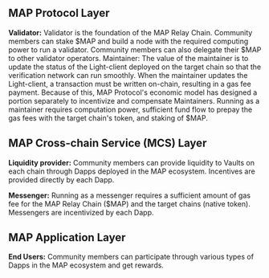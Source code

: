 ## MAP Protocol Layer

**Validator:** Validator is the foundation of the MAP Relay Chain. Community members can stake $MAP and build a node with the required computing power to run a validator. Community members can also delegate their $MAP to other validator operators. 
Maintainer: The value of the maintainer is to update the status of the Light-client deployed on the target chain so that the verification network can run smoothly. When the maintainer updates the Light-client, a transaction must be written on-chain, resulting in a gas fee payment. Because of this, MAP Protocol's economic model has designed a portion separately to incentivize and compensate Maintainers. Running as a maintainer requires computation power, sufficient fund flow to prepay the gas fees with the target chain's token, and staking of $MAP. 

## MAP Cross-chain Service (MCS) Layer

**Liquidity provider:** Community members can provide liquidity to Vaults on each chain through Dapps deployed in the MAP ecosystem. Incentives are provided directly by each Dapp. 

**Messenger:** Running as a messenger requires a sufficient amount of gas fee for the MAP Relay Chain ($MAP) and the target chains (native token). Messengers are incentivized by each Dapp. 

## MAP Application Layer

**End Users:** Community members can participate through various types of Dapps in the MAP ecosystem and get rewards.
